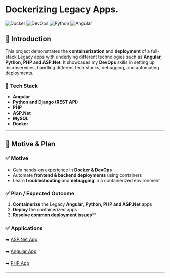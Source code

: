 # Dockerizing Legacy Apps.

![Docker](https://img.shields.io/badge/Docker-Containerization-blue?logo=docker)
![DevOps](https://img.shields.io/badge/DevOps-CI/CD-orange?logo=githubactions)
![Python](https://img.shields.io/badge/Python-Django-green?logo=python)
![Angular](https://img.shields.io/badge/Angular-Frontend-red?logo=angular)

## 📌 **Introduction**
This project demonstrates the **containerization** and **deployment** of a full-stack Legacy apps with underlying different technologies such as **Angular, Python, PHP and ASP.Net**.
It showcases my **DevOps** skills in setting up microservices, handling different tech stacks, debugging, and automating deployments.

### 🔹 **Tech Stack**
- **Angular**
- **Python and Django (REST API)**
- **PHP**
- **ASP.Net**
- **MySQL**
- **Docker**

---


## 🎯 **Motive & Plan**

### ✅ **Motive**
- Gain hands-on experience in **Docker & DevOps**
- Automate **frontend & backend deployments** using containers
- Learn **troubleshooting** and **debugging** in a containerized environment

### ✅ **Plan / Expected Outcome**
1. **Containerize** the Legacy **Angular, Python, PHP and ASP.Net** apps
2. **Deploy** the containerized apps
3. **Resolve common deployment issues****

### ✅ **Applications**

➡️ [ASP.Net App](https://kinidal.github.io/Project-03-App-01/)

➡️ [Angular App](https://kinidal.github.io/Project-03-App-02/)

➡️ [PHP App](https://kinidal.github.io/Project-03-App-03/)

---
